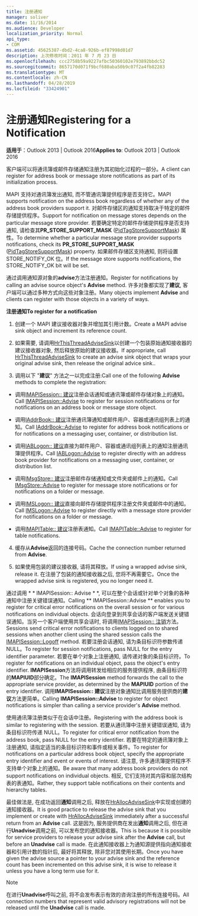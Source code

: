 ```yaml
---
title: 注册通知
manager: soliver
ms.date: 11/16/2014
ms.audience: Developer
localization_priority: Normal
api_type:
- COM
ms.assetid: 45625387-dbd2-4ca8-926b-ef87998d01d7
description: 上次修改时间：2011 年 7 月 23 日
ms.openlocfilehash: ccc2758b59a9227afbc50360102e793892bbdc52
ms.sourcegitcommit: 8657170d071f9bcf680aba50b9c07f2a4fb82283
ms.translationtype: MT
ms.contentlocale: zh-CN
ms.lasthandoff: 04/28/2019
ms.locfileid: "33424901"
---
```

# <a name="registering-for-a-notification"></a><span data-ttu-id="5d86e-103">注册通知</span><span class="sxs-lookup"><span data-stu-id="5d86e-103">Registering for a Notification</span></span>

  
  
<span data-ttu-id="5d86e-104">**适用于**：Outlook 2013 | Outlook 2016</span><span class="sxs-lookup"><span data-stu-id="5d86e-104">**Applies to**: Outlook 2013 | Outlook 2016</span></span> 
  
<span data-ttu-id="5d86e-105">客户端可以将通讯簿或邮件存储通知注册为其初始化过程的一部分。</span><span class="sxs-lookup"><span data-stu-id="5d86e-105">A client can register for address book or message store notifications as part of its initialization process.</span></span>
  
<span data-ttu-id="5d86e-106">MAPI 支持对通讯簿发出通知, 而不管通讯簿提供程序是否支持它。</span><span class="sxs-lookup"><span data-stu-id="5d86e-106">MAPI supports notification on the address book regardless of whether any of the address book providers support it.</span></span> <span data-ttu-id="5d86e-107">对邮件存储区的通知支持取决于特定的邮件存储提供程序。</span><span class="sxs-lookup"><span data-stu-id="5d86e-107">Support for notification on message stores depends on the particular message store provider.</span></span> <span data-ttu-id="5d86e-108">若要确定特定的邮件存储提供程序是否支持通知, 请检查其**PR_STORE_SUPPORT_MASK** ([PidTagStoreSupportMask](pidtagstoresupportmask-canonical-property.md)) 属性。</span><span class="sxs-lookup"><span data-stu-id="5d86e-108">To determine whether a particular message store provider supports notifications, check its **PR_STORE_SUPPORT_MASK** ([PidTagStoreSupportMask](pidtagstoresupportmask-canonical-property.md)) property.</span></span> <span data-ttu-id="5d86e-109">如果邮件存储区支持通知, 则将设置 STORE_NOTIFY_OK 位。</span><span class="sxs-lookup"><span data-stu-id="5d86e-109">If the message store supports notifications, the STORE_NOTIFY_OK bit will be set.</span></span> 
  
<span data-ttu-id="5d86e-110">通过调用通知源对象的**advise**方法注册通知。</span><span class="sxs-lookup"><span data-stu-id="5d86e-110">Register for notifications by calling an advise source object's **Advise** method.</span></span> <span data-ttu-id="5d86e-111">许多对象都实现了**建议**, 客户端可以通过多种方式向这些对象注册。</span><span class="sxs-lookup"><span data-stu-id="5d86e-111">Many objects implement **Advise** and clients can register with those objects in a variety of ways.</span></span> 
  
 <span data-ttu-id="5d86e-112">**注册通知**</span><span class="sxs-lookup"><span data-stu-id="5d86e-112">**To register for a notification**</span></span>
  
1. <span data-ttu-id="5d86e-113">创建一个 MAPI 建议接收器对象并增加其引用计数。</span><span class="sxs-lookup"><span data-stu-id="5d86e-113">Create a MAPI advise sink object and increment its reference count.</span></span>
    
2. <span data-ttu-id="5d86e-114">如果需要, 请调用[HrThisThreadAdviseSink](hrthisthreadadvisesink.md)以创建一个包装原始通知接收器的建议接收器对象, 然后释放原始的建议接收器。</span><span class="sxs-lookup"><span data-stu-id="5d86e-114">If appropriate, call [HrThisThreadAdviseSink](hrthisthreadadvisesink.md) to create an advise sink object that wraps your original advise sink, then release the original advice sink..</span></span> 
    
3. <span data-ttu-id="5d86e-115">调用以下 "**建议**" 方法之一以完成注册:</span><span class="sxs-lookup"><span data-stu-id="5d86e-115">Call one of the following **Advise** methods to complete the registration:</span></span> 
    
  - <span data-ttu-id="5d86e-116">调用[IMAPISession:: 建议](imapisession-advise.md)注册会话通知或通讯簿或邮件存储对象上的通知。</span><span class="sxs-lookup"><span data-stu-id="5d86e-116">Call [IMAPISession::Advise](imapisession-advise.md) to register for session notifications or for notifications on an address book or message store object.</span></span> 
    
  - <span data-ttu-id="5d86e-117">调用[IAddrBook:: 建议](iaddrbook-advise.md)注册通讯簿通知或邮件用户、容器或通讯组列表上的通知。</span><span class="sxs-lookup"><span data-stu-id="5d86e-117">Call [IAddrBook::Advise](iaddrbook-advise.md) to register for address book notifications or for notifications on a messaging user, container, or distribution list.</span></span> 
    
  - <span data-ttu-id="5d86e-118">调用[IABLogon:: 建议](iablogon-advise.md)直接为邮件用户、容器或通讯组列表上的通知注册通讯簿提供程序。</span><span class="sxs-lookup"><span data-stu-id="5d86e-118">Call [IABLogon::Advise](iablogon-advise.md) to register directly with an address book provider for notifications on a messaging user, container, or distribution list.</span></span> 
    
  - <span data-ttu-id="5d86e-119">调用[IMsgStore:: 建议](imsgstore-advise.md)注册邮件存储通知或文件夹或邮件上的通知。</span><span class="sxs-lookup"><span data-stu-id="5d86e-119">Call [IMsgStore::Advise](imsgstore-advise.md) to register for message store notifications or for notifications on a folder or message.</span></span> 
    
  - <span data-ttu-id="5d86e-120">调用[IMSLogon:: 建议](imslogon-advise.md)直接向邮件存储提供程序注册文件夹或邮件中的通知。</span><span class="sxs-lookup"><span data-stu-id="5d86e-120">Call [IMSLogon::Advise](imslogon-advise.md) to register directly with a message store provider for notifications on a folder or message.</span></span> 
    
  - <span data-ttu-id="5d86e-121">调用[IMAPITable:: 建议](imapitable-advise.md)注册表通知。</span><span class="sxs-lookup"><span data-stu-id="5d86e-121">Call [IMAPITable::Advise](imapitable-advise.md) to register for table notifications.</span></span> 
    
4. <span data-ttu-id="5d86e-122">缓存从**Advise**返回的连接号码。</span><span class="sxs-lookup"><span data-stu-id="5d86e-122">Cache the connection number returned from **Advise**.</span></span>
    
5. <span data-ttu-id="5d86e-123">如果使用包装的建议接收器, 请将其释放。</span><span class="sxs-lookup"><span data-stu-id="5d86e-123">If using a wrapped advise sink, release it.</span></span> <span data-ttu-id="5d86e-124">在注册了包装的通知接收器之后, 您将不再需要它。</span><span class="sxs-lookup"><span data-stu-id="5d86e-124">Once the wrapped advise sink is registered, you no longer need it.</span></span>
    
<span data-ttu-id="5d86e-125">通过调用 \* \* IMAPISession:: Advise \* \*, 可以在整个会话或针对单个对象的各种通知中注册关键错误通知。</span><span class="sxs-lookup"><span data-stu-id="5d86e-125">Calling \*\* IMAPISession::Advise \*\* enables you to register for critical error notifications on the overall session or for various notifications on individual objects.</span></span> <span data-ttu-id="5d86e-126">会话向登录到共享会话的客户端发送关键错误通知。当另一个客户端使用共享会话时, 将调用[IMAPISession:: 注销](imapisession-logoff.md)方法。</span><span class="sxs-lookup"><span data-stu-id="5d86e-126">Sessions send critical error notifications to clients logged on to shared sessions when another client using the shared session calls the [IMAPISession::Logoff](imapisession-logoff.md) method.</span></span> <span data-ttu-id="5d86e-127">若要注册会话通知, 请为条目标识符参数传递 NULL。</span><span class="sxs-lookup"><span data-stu-id="5d86e-127">To register for session notifications, pass NULL for the entry identifier parameter.</span></span> <span data-ttu-id="5d86e-128">若要在单个对象上注册通知, 请传递对象的条目标识符。</span><span class="sxs-lookup"><span data-stu-id="5d86e-128">To register for notifications on an individual object, pass the object's entry identifier.</span></span> <span data-ttu-id="5d86e-129">**IMAPISession**方法将调用转发给相应的服务提供程序, 由条目标识符的**MAPIUID**部分确定。</span><span class="sxs-lookup"><span data-stu-id="5d86e-129">The **IMAPISession** method forwards the call to the appropriate service provider, as determined by the **MAPIUID** portion of the entry identifier.</span></span> <span data-ttu-id="5d86e-130">调用**IMAPISession:: 建议**注册对象通知比调用服务提供商的**建议**方法更简单。</span><span class="sxs-lookup"><span data-stu-id="5d86e-130">Calling **IMAPISession::Advise** to register for object notifications is simpler than calling a service provider's **Advise** method.</span></span> 
  
<span data-ttu-id="5d86e-131">使用通讯簿注册类似于在会话中注册。</span><span class="sxs-lookup"><span data-stu-id="5d86e-131">Registering with the address book is similar to registering with the session.</span></span> <span data-ttu-id="5d86e-132">若要从通讯簿中注册关键错误通知, 请为条目标识符传递 NULL。</span><span class="sxs-lookup"><span data-stu-id="5d86e-132">To register for critical error notification from the address book, pass NULL for the entry identifier.</span></span> <span data-ttu-id="5d86e-133">若要在特定的通讯簿对象上注册通知, 请指定适当的条目标识符和事件或相关事件。</span><span class="sxs-lookup"><span data-stu-id="5d86e-133">To register for notifications on a particular address book object, specify the appropriate entry identifier and event or events of interest.</span></span> <span data-ttu-id="5d86e-134">请注意, 许多通讯簿提供程序不支持单个对象上的通知。</span><span class="sxs-lookup"><span data-stu-id="5d86e-134">Be aware that many address book providers do not support notifications on individual objects.</span></span> <span data-ttu-id="5d86e-135">相反, 它们支持对其内容和层次结构表的表通知。</span><span class="sxs-lookup"><span data-stu-id="5d86e-135">Rather, they support table notifications on their contents and hierarchy tables.</span></span> 
  
<span data-ttu-id="5d86e-136">最佳做法是, 在成功返回**通知**调用之后, 释放在[HrAllocAdviseSink](hrallocadvisesink.md)中实现或创建的通知接收器。</span><span class="sxs-lookup"><span data-stu-id="5d86e-136">It is good practice to release the advise sink that you implement or create with [HrAllocAdviseSink](hrallocadvisesink.md) immediately after a successful return from an **Advise** call.</span></span> <span data-ttu-id="5d86e-137">这是因为, 服务提供商在发出**通知**调用之后, 但在进行**Unadvise**调用之前, 可以发布您的通知接收器。</span><span class="sxs-lookup"><span data-stu-id="5d86e-137">This is because it is possible for service providers to release your advise sink after the **Advise** call, but before an **Unadvise** call is made.</span></span> <span data-ttu-id="5d86e-138">在此通知接收器上为通知源提供指向通知接收器和引用计数的指针后, 最好将其释放, 除非您对其使用长期。</span><span class="sxs-lookup"><span data-stu-id="5d86e-138">Once you have given the advise source a pointer to your advise sink and the reference count has been incremented on this advise sink, it is wise to release it unless you have a long term use for it.</span></span> 
  
> [!NOTE]
> <span data-ttu-id="5d86e-139">在进行**Unadvise**呼叫之前, 将不会发布表示有效的咨询注册的所有连接号码。</span><span class="sxs-lookup"><span data-stu-id="5d86e-139">All connection numbers that represent valid advisory registrations will not be released until the **Unadvise** call is made.</span></span> 
  

